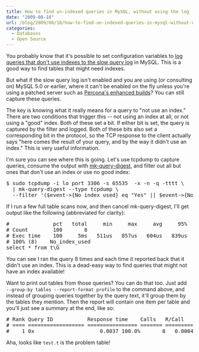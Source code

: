```yaml
---
title: How to find un-indexed queries in MySQL, without using the log
date: "2009-08-18"
url: /blog/2009/08/18/how-to-find-un-indexed-queries-in-mysql-without-using-the-log/
categories:
  - Databases
  - Open Source
---
```

You probably know that it's possible to set configuration variables to [log queries that don't use indexes to the slow query log](http://dev.mysql.com/doc/en/server-options.html#option_mysqld_log-queries-not-using-indexes) in MySQL. This is a good way to find tables that might need indexes.

But what if the slow query log isn't enabled and you are using (or consulting on) MySQL 5.0 or earlier, where it can't be enabled on the fly unless you're using a patched server such as [Percona's enhanced builds](http://www.percona.com/mysql/)? You can still capture these queries.

The key is knowing what it really means for a query to "not use an index." There are two conditions that trigger this -- not using an index at all, or not using a "good" index. Both of these set a bit. If either bit is set, the query is captured by the filter and logged. Both of these bits also set a corresponding bit in the protocol, so the TCP response to the client actually says "here comes the result of your query, and by the way it didn't use an index." This is very useful information.

I'm sure you can see where this is going. Let's use tcpdump to capture queries, consume the output with [mk-query-digest](http://www.maatkit.org/doc/mk-query-digest.html), and filter out all but ones that don't use an index or use no good index:

<pre>$ sudo tcpdump -i lo port 3306 -s 65535  -x -n -q -tttt \
  | mk-query-digest --type tcpdump \
  --filter '($event->{No_index_used} eq "Yes" || $event->{No_good_index_used} eq "Yes")'</pre>

If I run a few full table scans now, and then cancel mk-query-digest, I'll get output like the following (abbreviated for clarity):

<pre>#              pct   total     min     max     avg     95%  stddev  median
# Count        100       8
# Exec time    100     5ms   511us   857us   604us   839us   106us   582us
# 100% (8)    No_index_used
select * from t\G
</pre>

You can see I ran the query 8 times and each time it reported back that it didn't use an index. This is a dead-easy way to find queries that might not have an index available!

Want to print out tables from those queries? You can do that too. Just add ` --group-by tables --report-format profile` to the command above, and instead of grouping queries together by the query text, it'll group them by the tables they mention. Then the report will contain one item per table and you'll just see a summary at the end, like so:

<pre># Rank Query ID           Response time    Calls   R/Call     Item
# ==== ================== ================ ======= ========== ====
#    1 0x                     0.0037 100.0%       8   0.000467 test.t
</pre>

Aha, looks like `test.t` is the problem table!


